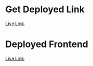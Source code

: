 # Get Deployed Link

 [Live Link](https://mern-transactionanalyzer.onrender.com).


 # Deployed Frontend

 [Live Link](roxiler-systems-frontend.vercel.app).
